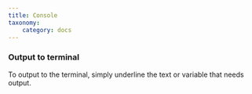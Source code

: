 ```yaml
---
title: Console
taxonomy:
    category: docs
---
```


### Output to terminal
To output to the terminal, simply underline the text or variable that needs output.